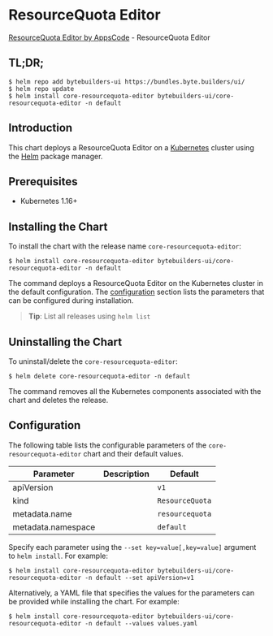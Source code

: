 # ResourceQuota Editor

[ResourceQuota Editor by AppsCode](https://byte.builders) - ResourceQuota Editor

## TL;DR;

```console
$ helm repo add bytebuilders-ui https://bundles.byte.builders/ui/
$ helm repo update
$ helm install core-resourcequota-editor bytebuilders-ui/core-resourcequota-editor -n default
```

## Introduction

This chart deploys a ResourceQuota Editor on a [Kubernetes](http://kubernetes.io) cluster using the [Helm](https://helm.sh) package manager.

## Prerequisites

- Kubernetes 1.16+

## Installing the Chart

To install the chart with the release name `core-resourcequota-editor`:

```console
$ helm install core-resourcequota-editor bytebuilders-ui/core-resourcequota-editor -n default
```

The command deploys a ResourceQuota Editor on the Kubernetes cluster in the default configuration. The [configuration](#configuration) section lists the parameters that can be configured during installation.

> **Tip**: List all releases using `helm list`

## Uninstalling the Chart

To uninstall/delete the `core-resourcequota-editor`:

```console
$ helm delete core-resourcequota-editor -n default
```

The command removes all the Kubernetes components associated with the chart and deletes the release.

## Configuration

The following table lists the configurable parameters of the `core-resourcequota-editor` chart and their default values.

|     Parameter      | Description |     Default     |
|--------------------|-------------|-----------------|
| apiVersion         |             | `v1`            |
| kind               |             | `ResourceQuota` |
| metadata.name      |             | `resourcequota` |
| metadata.namespace |             | `default`       |


Specify each parameter using the `--set key=value[,key=value]` argument to `helm install`. For example:

```console
$ helm install core-resourcequota-editor bytebuilders-ui/core-resourcequota-editor -n default --set apiVersion=v1
```

Alternatively, a YAML file that specifies the values for the parameters can be provided while
installing the chart. For example:

```console
$ helm install core-resourcequota-editor bytebuilders-ui/core-resourcequota-editor -n default --values values.yaml
```
